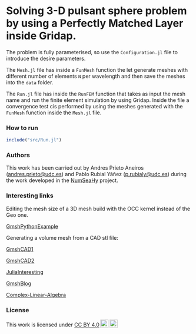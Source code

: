 # Solving 3-D pulsant sphere problem by using a Perfectly Matched Layer inside Gridap.

The problem is fully parameterised, so use the `Configuration.jl` file to introduce the desire parameters.

The `Mesh.jl` file has inside a `FunMesh` function the let generate meshes with different number of elements `N` per wavelength and then save the meshes into the `data` folder. 

The `Run.jl` file has inside the `RunFEM` function that takes as input the mesh name and run the finite element simulation by using Gridap. Inside the file a convergence test cis performed by using the meshes generated with the `FunMesh` function inside the `Mesh.jl` file.


### How to run
```julia
include("src/Run.jl")
```

### Authors
This work has been carried out by Andres Prieto Aneiros (andres.prieto@udc.es) and Pablo Rubial Yáñez (p.rubialy@udc.es) during the work developed in the [NumSeaHy](https://dm.udc.es/m2nica/en/node/157) project.

### Interesting links

Editing the mesh size of a 3D mesh build with the OCC kernel instead of the Geo one.

[GmshPythonExample](https://jsdokken.com/src/tutorial_gmsh.html)

Generating a volume mesh from a CAD stl file:

[GmshCAD1](https://project.inria.fr/softrobot/documentation/from-design-to-mesh-generation-using-freecad-and-gmsh/)

[GmshCAD2](https://www.pygimli.org/_examples_auto/1_meshing/plot_cad_tutorial.html)

[JuliaInteresting](https://book.sciml.ai/notes/12-Description_of_MPI_and_MPI/)

[GmshBlog](https://bthierry.pages.math.cnrs.fr/tutorial/gmsh/occ/basics/)

[Complex-Linear-Algebra](https://www.statlect.com/matrix-algebra/Householder-matrix)

### License
 <p xmlns:cc="http://creativecommons.org/ns#" >This work is licensed under <a href="http://creativecommons.org/licenses/by/4.0/?ref=chooser-v1" target="_blank" rel="license noopener noreferrer" style="display:inline-block;">CC BY 4.0<img style="height:22px!important;margin-left:3px;vertical-align:text-bottom;" src="https://mirrors.creativecommons.org/presskit/icons/cc.svg?ref=chooser-v1"><img style="height:22px!important;margin-left:3px;vertical-align:text-bottom;" src="https://mirrors.creativecommons.org/presskit/icons/by.svg?ref=chooser-v1"></a></p> 

